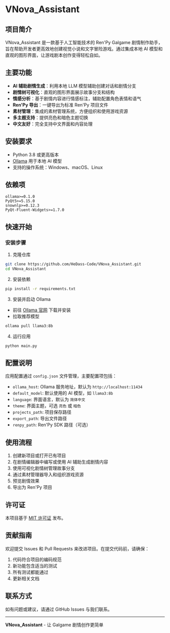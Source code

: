 # VNova_Assistant

## 项目简介

VNova_Assistant 是一款基于人工智能技术的 Ren'Py Galgame 剧情制作助手，旨在帮助开发者更高效地创建视觉小说和文字冒险游戏。通过集成本地 AI 模型和直观的图形界面，让游戏剧本创作变得轻松自如。

## 主要功能

- **AI 辅助剧情生成**：利用本地 LLM 模型辅助创建对话和剧情分支
- **剧情树可视化**：直观的图形界面展示故事分支和结构
- **情感分析**：基于剧情内容进行情感标注，辅助配置角色表情和语气
- **Ren'Py 导出**：一键导出为标准 Ren'Py 项目文件
- **素材管理**：集成的素材管理系统，方便组织和使用游戏资源
- **多主题支持**：提供亮色和暗色主题切换
- **中文友好**：完全支持中文界面和内容处理

## 安装要求

- Python 3.8 或更高版本
- [Ollama](https://ollama.ai/) 用于本地 AI 模型
- 支持的操作系统：Windows、macOS、Linux

## 依赖项

```
ollama>=0.1.0
PyQt5>=5.15.0
snownlp>=0.12.3
PyQt-Fluent-Widgets>=1.7.0
```

## 快速开始

### 安装步骤

1. 克隆仓库
```bash
git clone https://github.com/HeDass-Code/VNova_Assistant.git
cd VNova_Assistant
```

2. 安装依赖
```bash
pip install -r requirements.txt
```

3. 安装并启动 Ollama
- 前往 [Ollama 官网](https://ollama.ai/) 下载并安装
- 拉取推荐模型
```bash
ollama pull llama3:8b
```

4. 运行应用
```bash
python main.py
```

## 配置说明

应用配置通过 `config.json` 文件管理，主要配置项包括：

- `ollama_host`: Ollama 服务地址，默认为 `http://localhost:11434`
- `default_model`: 默认使用的 AI 模型，如 `llama3:8b`
- `language`: 界面语言，默认为 `简体中文`
- `theme`: 界面主题，可选 `亮色` 或 `暗色`
- `projects_path`: 项目保存路径
- `export_path`: 导出文件路径
- `renpy_path`: Ren'Py SDK 路径（可选）

## 使用流程

1. 创建新项目或打开已有项目
2. 在剧情编辑器中编写或使用 AI 辅助生成剧情内容
3. 使用可视化剧情树管理故事分支
4. 通过素材管理器导入和组织游戏资源
5. 预览剧情效果
6. 导出为 Ren'Py 项目

## 许可证

本项目基于 [MIT 许可证](LICENSE) 发布。

## 贡献指南

欢迎提交 Issues 和 Pull Requests 来改进项目。在提交代码前，请确保：

1. 代码符合项目的编码规范
2. 新功能包含适当的测试
3. 所有测试都能通过
4. 更新相关文档

## 联系方式

如有问题或建议，请通过 GitHub Issues 与我们联系。

---

**VNova_Assistant** - 让 Galgame 剧情创作更简单
